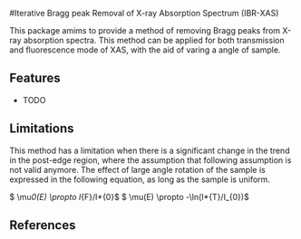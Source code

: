#Iterative Bragg peak Removal of X-ray Absorption Spectrum (IBR-XAS)

This package amims to provide a method of removing Bragg peaks from X-ray absorption spectra.
This method can be applied for both transmission and fluorescence mode of XAS, with the aid of varing a angle of sample.

<!-- .. image:: https://img.shields.io/pypi/v/ibr_xas.svg -->
<!-- :target: https://pypi.python.org/pypi/ibr_xas -->
<!---->
<!-- .. image:: https://img.shields.io/travis/Ameyanagi/ibr_xas.svg -->
<!-- :target: https://travis-ci.com/Ameyanagi/ibr_xas -->
<!---->
<!-- .. image:: https://readthedocs.org/projects/ibr-xas/badge/?version=latest -->
<!-- :target: https://ibr-xas.readthedocs.io/en/latest/?version=latest -->
<!-- :alt: Documentation Status -->
<!---->

## Features

-   TODO

## Limitations

This method has a limitation when there is a significant change in the trend in the post-edge region, where the assumption that following assumption is not valid anymore.
The effect of large angle rotation of the sample is expressed in the following equation, as long as the sample is uniform.

$ \mu*0(E) \propto I*{F}/I*{0}$
$ \mu(E) \propto -\ln(I*{T}/I\_{0})$

## References
